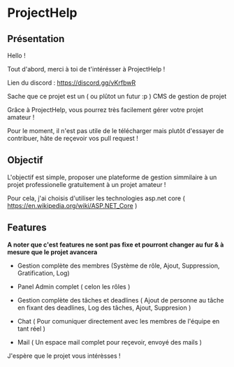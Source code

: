 # ProjectHelp

## Présentation

Hello !

Tout d'abord, merci à toi de t'intérésser à ProjectHelp !

Lien du discord : https://discord.gg/vKrfbwR

Sache que ce projet est un ( ou plûtot un futur :p ) CMS de gestion de projet

Grâce à ProjectHelp, vous pourrez très facilement gérer votre projet amateur !

Pour le moment, il n'est pas utile de le télécharger mais plutôt d'essayer de contribuer, hâte de reçevoir vos pull request !

## Objectif

L'objectif est simple, proposer une plateforme de gestion simmilaire à un projet professionelle gratuitement à un projet amateur !

Pour cela, j'ai choisis d'utiliser les technologies asp.net core ( https://en.wikipedia.org/wiki/ASP.NET_Core )

## Features

**A noter que c'est features ne sont pas fixe et pourront changer au fur & à mesure que le projet avancera**

- Gestion complète des membres (Système de rôle, Ajout, Suppression, Gratification, Log)

- Panel Admin complet ( celon les rôles )

- Gestion complète des tâches et deadlines ( Ajout de personne au tâche en fixant des deadlines, Log des tâches, Ajout, Suppresion )

- Chat ( Pour comuniquer directement avec les membres de l'équipe en tant réel )

- Mail ( Un espace mail complet pour reçevoir, envoyé des mails )

J'espère que le projet vous intérèsses ! 